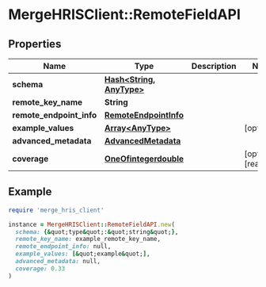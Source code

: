 # MergeHRISClient::RemoteFieldAPI

## Properties

| Name | Type | Description | Notes |
| ---- | ---- | ----------- | ----- |
| **schema** | [**Hash&lt;String, AnyType&gt;**](AnyType.md) |  |  |
| **remote_key_name** | **String** |  |  |
| **remote_endpoint_info** | [**RemoteEndpointInfo**](RemoteEndpointInfo.md) |  |  |
| **example_values** | [**Array&lt;AnyType&gt;**](AnyType.md) |  | [optional] |
| **advanced_metadata** | [**AdvancedMetadata**](AdvancedMetadata.md) |  |  |
| **coverage** | [**OneOfintegerdouble**](OneOfintegerdouble.md) |  | [optional][readonly] |

## Example

```ruby
require 'merge_hris_client'

instance = MergeHRISClient::RemoteFieldAPI.new(
  schema: {&quot;type&quot;:&quot;string&quot;},
  remote_key_name: example_remote_key_name,
  remote_endpoint_info: null,
  example_values: [&quot;example&quot;],
  advanced_metadata: null,
  coverage: 0.33
)
```

